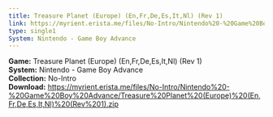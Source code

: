 ```yaml
---
title: Treasure Planet (Europe) (En,Fr,De,Es,It,Nl) (Rev 1)
link: https://myrient.erista.me/files/No-Intro/Nintendo%20-%20Game%20Boy%20Advance/Treasure%20Planet%20(Europe)%20(En,Fr,De,Es,It,Nl)%20(Rev%201).zip
type: single1
System: Nintendo - Game Boy Advance
---
```

<b>Game:</b> Treasure Planet (Europe) (En,Fr,De,Es,It,Nl) (Rev 1)<br>
<b>System:</b> Nintendo - Game Boy Advance<br>
<b>Collection:</b> No-Intro<br>
<b>Download:</b> https://myrient.erista.me/files/No-Intro/Nintendo%20-%20Game%20Boy%20Advance/Treasure%20Planet%20(Europe)%20(En,Fr,De,Es,It,Nl)%20(Rev%201).zip
